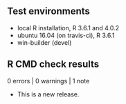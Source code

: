 ## Test environments
* local R installation, R 3.6.1 and 4.0.2
* ubuntu 16.04 (on travis-ci), R 3.6.1
* win-builder (devel)

## R CMD check results

0 errors | 0 warnings | 1 note

* This is a new release.

